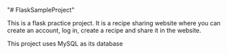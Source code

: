 "# FlaskSampleProject" 

This is a flask practice project. It is a recipe sharing website where you can create an account, log in, create a recipe and share it in the website. 

This project uses MySQL as its database



